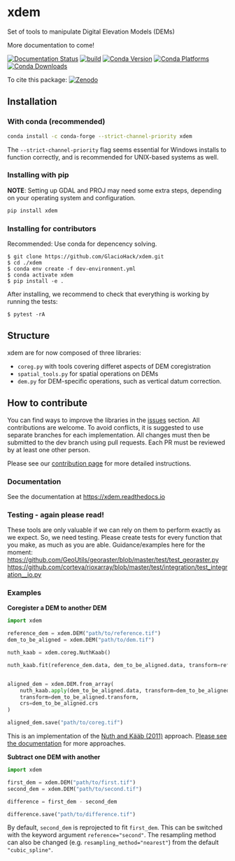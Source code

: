 # xdem
Set of tools to manipulate Digital Elevation Models (DEMs)

More documentation to come!

[![Documentation Status](https://readthedocs.org/projects/xdem/badge/?version=latest)](https://xdem.readthedocs.io/en/latest/?badge=latest)
[![build](https://github.com/GlacioHack/xdem/actions/workflows/python-package.yml/badge.svg)](https://github.com/GlacioHack/xdem/actions/workflows/python-package.yml)
[![Conda Version](https://img.shields.io/conda/vn/conda-forge/xdem.svg)](https://anaconda.org/conda-forge/xdem)
[![Conda Platforms](https://img.shields.io/conda/pn/conda-forge/xdem.svg)](https://anaconda.org/conda-forge/xdem)
[![Conda Downloads](https://img.shields.io/conda/dn/conda-forge/xdem.svg)](https://anaconda.org/conda-forge/xdem)

To cite this package: [![Zenodo](https://zenodo.org/badge/doi/10.5281/zenodo.4809697.svg)](https://zenodo.org/record/4809698)

## Installation

### With conda (recommended)
```bash
conda install -c conda-forge --strict-channel-priority xdem
```
The `--strict-channel-priority` flag seems essential for Windows installs to function correctly, and is recommended for UNIX-based systems as well.


### Installing with pip
**NOTE**: Setting up GDAL and PROJ may need some extra steps, depending on your operating system and configuration.
```bash
pip install xdem
```

### Installing for contributors
Recommended: Use conda for depencency solving.
```
$ git clone https://github.com/GlacioHack/xdem.git
$ cd ./xdem
$ conda env create -f dev-environment.yml
$ conda activate xdem
$ pip install -e .
```
After installing, we recommend to check that everything is working by running the tests:

```
$ pytest -rA
```

## Structure 

xdem are for now composed of three libraries:
- `coreg.py` with tools covering differet aspects of DEM coregistration
- `spatial_tools.py` for spatial operations on DEMs
- `dem.py` for DEM-specific operations, such as vertical datum correction.

## How to contribute

You can find ways to improve the libraries in the [issues](https://github.com/GlacioHack/xdem/issues) section. All contributions are welcome.
To avoid conflicts, it is suggested to use separate branches for each implementation. All changes must then be submitted to the dev branch using pull requests. Each PR must be reviewed by at least one other person.

Please see our [contribution page](CONTRIBUTING.md) for more detailed instructions.

### Documentation
See the documentation at https://xdem.readthedocs.io

### Testing - again please read!
These tools are only valuable if we can rely on them to perform exactly as we expect. So, we need testing. Please create tests for every function that you make, as much as you are able. Guidance/examples here for the moment: https://github.com/GeoUtils/georaster/blob/master/test/test_georaster.py
https://github.com/corteva/rioxarray/blob/master/test/integration/test_integration__io.py



### Examples

**Coregister a DEM to another DEM**
```python
import xdem

reference_dem = xdem.DEM("path/to/reference.tif")
dem_to_be_aligned = xdem.DEM("path/to/dem.tif")

nuth_kaab = xdem.coreg.NuthKaab()

nuth_kaab.fit(reference_dem.data, dem_to_be_aligned.data, transform=reference_dem.transform)


aligned_dem = xdem.DEM.from_array(
	nuth_kaab.apply(dem_to_be_aligned.data, transform=dem_to_be_aligned.transform),
	transform=dem_to_be_aligned.transform,
	crs=dem_to_be_aligned.crs
)

aligned_dem.save("path/to/coreg.tif")
```
This is an implementation of the [Nuth and Kääb (2011)](https://doi.org/10.5194/tc-5-271-2011) approach.
[Please see the documentation](https://xdem.readthedocs.io/en/latest/coregistration.html) for more approaches.

**Subtract one DEM with another**
```python
import xdem

first_dem = xdem.DEM("path/to/first.tif")
second_dem = xdem.DEM("path/to/second.tif")

difference = first_dem - second_dem

difference.save("path/to/difference.tif")
```
By default, `second_dem` is reprojected to fit `first_dem`.
This can be switched with the keyword argument `reference="second"`.
The resampling method can also be changed (e.g. `resampling_method="nearest"`) from the default `"cubic_spline"`.

